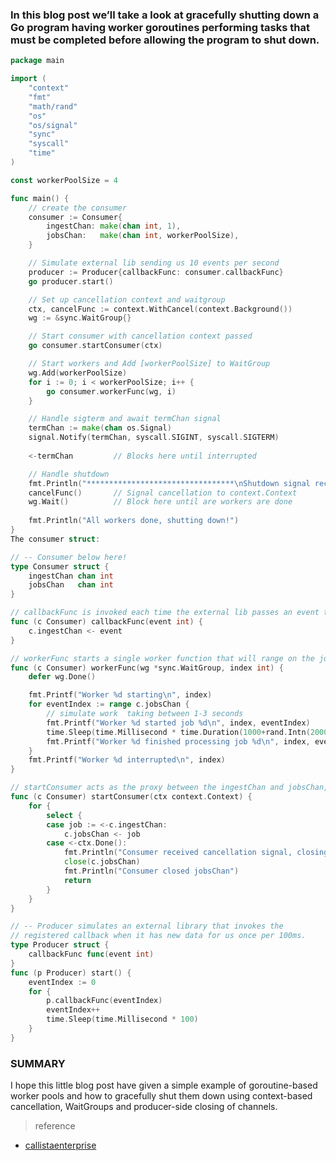 ### In this blog post we’ll take a look at gracefully shutting down a Go program having worker goroutines performing tasks that must be completed before allowing the program to shut down.
~~~go
package main

import (
	"context"
	"fmt"
	"math/rand"
	"os"
	"os/signal"
	"sync"
	"syscall"
	"time"
)

const workerPoolSize = 4

func main() {
	// create the consumer
	consumer := Consumer{
		ingestChan: make(chan int, 1),
		jobsChan:   make(chan int, workerPoolSize),
	}

	// Simulate external lib sending us 10 events per second
	producer := Producer{callbackFunc: consumer.callbackFunc}
	go producer.start()

	// Set up cancellation context and waitgroup
	ctx, cancelFunc := context.WithCancel(context.Background())
	wg := &sync.WaitGroup{}

	// Start consumer with cancellation context passed
	go consumer.startConsumer(ctx)

	// Start workers and Add [workerPoolSize] to WaitGroup
	wg.Add(workerPoolSize)
	for i := 0; i < workerPoolSize; i++ {
		go consumer.workerFunc(wg, i)
	}

	// Handle sigterm and await termChan signal
	termChan := make(chan os.Signal)
	signal.Notify(termChan, syscall.SIGINT, syscall.SIGTERM)
	
	<-termChan         // Blocks here until interrupted

	// Handle shutdown
	fmt.Println("*********************************\nShutdown signal received\n*********************************")
	cancelFunc()       // Signal cancellation to context.Context
	wg.Wait()          // Block here until are workers are done
	
	fmt.Println("All workers done, shutting down!")
}
The consumer struct:

// -- Consumer below here!
type Consumer struct {
	ingestChan chan int
	jobsChan   chan int
}

// callbackFunc is invoked each time the external lib passes an event to us.
func (c Consumer) callbackFunc(event int) {
	c.ingestChan <- event
}

// workerFunc starts a single worker function that will range on the jobsChan until that channel closes.
func (c Consumer) workerFunc(wg *sync.WaitGroup, index int) {
	defer wg.Done()

	fmt.Printf("Worker %d starting\n", index)
	for eventIndex := range c.jobsChan {
		// simulate work  taking between 1-3 seconds
		fmt.Printf("Worker %d started job %d\n", index, eventIndex)
		time.Sleep(time.Millisecond * time.Duration(1000+rand.Intn(2000)))
		fmt.Printf("Worker %d finished processing job %d\n", index, eventIndex)
	}
	fmt.Printf("Worker %d interrupted\n", index)
}

// startConsumer acts as the proxy between the ingestChan and jobsChan, with a select to support graceful shutdown.
func (c Consumer) startConsumer(ctx context.Context) {
	for {
		select {
		case job := <-c.ingestChan:
			c.jobsChan <- job
		case <-ctx.Done():
			fmt.Println("Consumer received cancellation signal, closing jobsChan!")
			close(c.jobsChan)
			fmt.Println("Consumer closed jobsChan")
			return
		}
	}
}

~~~


~~~go
// -- Producer simulates an external library that invokes the 
// registered callback when it has new data for us once per 100ms.
type Producer struct {
    callbackFunc func(event int)
}
func (p Producer) start() {
    eventIndex := 0
    for {
        p.callbackFunc(eventIndex)
        eventIndex++
        time.Sleep(time.Millisecond * 100)
    }
}
~~~

### SUMMARY
I hope this little blog post have given a simple example of goroutine-based worker pools and how to gracefully shut them down using context-based cancellation, WaitGroups and producer-side closing of channels.



>reference
* [callistaenterprise](https://callistaenterprise.se/blogg/teknik/2019/10/05/go-worker-cancellation/)
